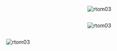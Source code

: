 

<div style="display: flex; flex-direction: column; align-items: center;">
  
  <p>
    <img align="center" src="https://github-readme-stats.vercel.app/api/top-langs?username=rtom03&show_icons=true&locale=en&layout=compact" alt="rtom03" />
  </p>
  
 
<p>
  <img align="center" src="https://github-readme-stats.vercel.app/api?username=rtom03&show_icons=true&locale=en" alt="rtom03" />
</p>

</div>

 <p>
    <img align="center" src="https://github-readme-streak-stats.herokuapp.com/?user=rtom03&" alt="rtom03" />
  </p>

